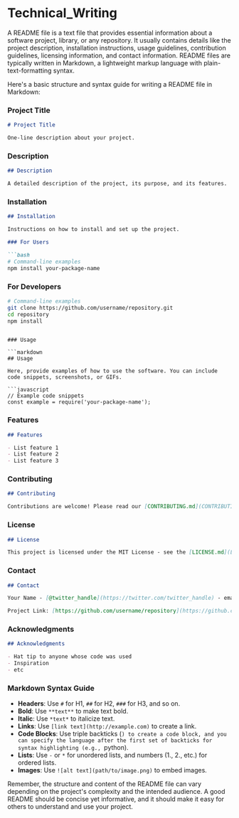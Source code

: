 # Technical_Writing
A README file is a text file that provides essential information about a software project, library, or any repository. It usually contains details like the project description, installation instructions, usage guidelines, contribution guidelines, licensing information, and contact information. README files are typically written in Markdown, a lightweight markup language with plain-text-formatting syntax.

Here's a basic structure and syntax guide for writing a README file in Markdown:

### Project Title

```markdown
# Project Title

One-line description about your project.
```

### Description

```markdown
## Description

A detailed description of the project, its purpose, and its features.
```

### Installation

```markdown
## Installation

Instructions on how to install and set up the project.

### For Users

```bash
# Command-line examples
npm install your-package-name
```

### For Developers

```bash
# Command-line examples
git clone https://github.com/username/repository.git
cd repository
npm install
```
```

### Usage

```markdown
## Usage

Here, provide examples of how to use the software. You can include code snippets, screenshots, or GIFs.

```javascript
// Example code snippets
const example = require('your-package-name');
```

### Features

```markdown
## Features

- List feature 1
- List feature 2
- List feature 3
```

### Contributing

```markdown
## Contributing

Contributions are welcome! Please read our [CONTRIBUTING.md](CONTRIBUTING.md) for details on our code of conduct, and the process for submitting pull requests to us.
```

### License

```markdown
## License

This project is licensed under the MIT License - see the [LICENSE.md](LICENSE.md) file for details.
```

### Contact

```markdown
## Contact

Your Name - [@twitter_handle](https://twitter.com/twitter_handle) - email@example.com

Project Link: [https://github.com/username/repository](https://github.com/username/repository)
```

### Acknowledgments

```markdown
## Acknowledgments

- Hat tip to anyone whose code was used
- Inspiration
- etc
```

### Markdown Syntax Guide

- **Headers**: Use `#` for H1, `##` for H2, `###` for H3, and so on.
- **Bold**: Use `**text**` to make text bold.
- **Italic**: Use `*text*` to italicize text.
- **Links**: Use `[link text](http://example.com)` to create a link.
- **Code Blocks**: Use triple backticks (```) to create a code block, and you can specify the language after the first set of backticks for syntax highlighting (e.g., ```python).
- **Lists**: Use `-` or `*` for unordered lists, and numbers (1., 2., etc.) for ordered lists.
- **Images**: Use `![alt text](path/to/image.png)` to embed images.

Remember, the structure and content of the README file can vary depending on the project's complexity and the intended audience. A good README should be concise yet informative, and it should make it easy for others to understand and use your project.

